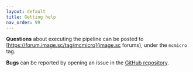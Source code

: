 ```yaml
---
layout: default
title: Getting help
nav_order: 99
---
```


**Questions** about executing the pipeline can be posted to [https://forum.image.sc/tag/mcmicro](image.sc forums), under the `mcmicro` tag.

**Bugs** can be reported by opening an issue in the [GitHub repository](https://github.com/labsyspharm/mcmicro/issues).

